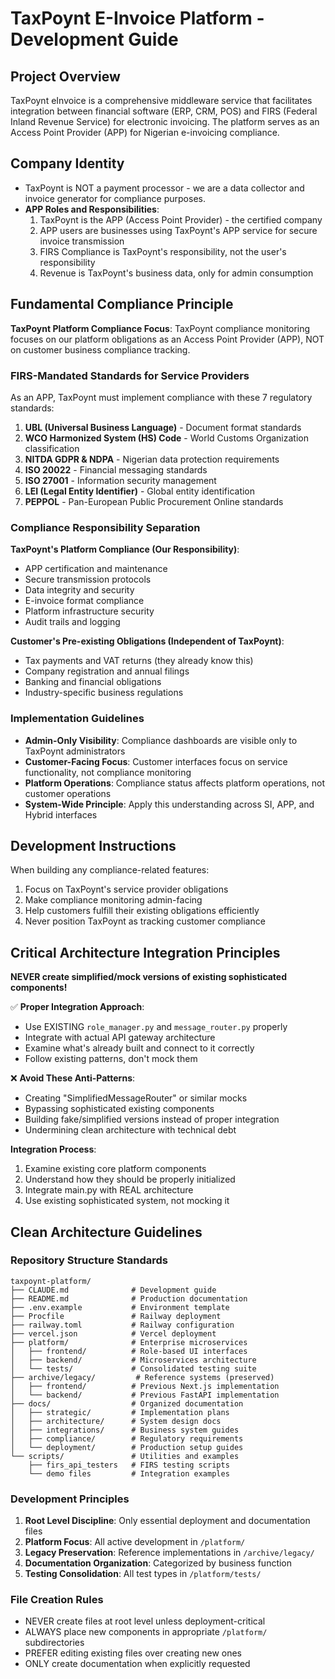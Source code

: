 # TaxPoynt E-Invoice Platform - Development Guide

## Project Overview

TaxPoynt eInvoice is a comprehensive middleware service that facilitates integration between financial software (ERP, CRM, POS) and FIRS (Federal Inland Revenue Service) for electronic invoicing. The platform serves as an Access Point Provider (APP) for Nigerian e-invoicing compliance.

## Company Identity

- TaxPoynt is NOT a payment processor - we are a data collector and invoice generator for compliance purposes.
- **APP Roles and Responsibilities**:
  1. TaxPoynt is the APP (Access Point Provider) - the certified company
  2. APP users are businesses using TaxPoynt's APP service for secure invoice transmission
  3. FIRS Compliance is TaxPoynt's responsibility, not the user's responsibility
  4. Revenue is TaxPoynt's business data, only for admin consumption

## Fundamental Compliance Principle

**TaxPoynt Platform Compliance Focus**: TaxPoynt compliance monitoring focuses on our platform obligations as an Access Point Provider (APP), NOT on customer business compliance tracking.

### FIRS-Mandated Standards for Service Providers
As an APP, TaxPoynt must implement compliance with these 7 regulatory standards:

1. **UBL (Universal Business Language)** - Document format standards
2. **WCO Harmonized System (HS) Code** - World Customs Organization classification
3. **NITDA GDPR & NDPA** - Nigerian data protection requirements  
4. **ISO 20022** - Financial messaging standards
5. **ISO 27001** - Information security management
6. **LEI (Legal Entity Identifier)** - Global entity identification
7. **PEPPOL** - Pan-European Public Procurement Online standards

### Compliance Responsibility Separation

**TaxPoynt's Platform Compliance (Our Responsibility)**:
- APP certification and maintenance
- Secure transmission protocols
- Data integrity and security
- E-invoice format compliance
- Platform infrastructure security
- Audit trails and logging

**Customer's Pre-existing Obligations (Independent of TaxPoynt)**:
- Tax payments and VAT returns (they already know this)
- Company registration and annual filings
- Banking and financial obligations
- Industry-specific business regulations

### Implementation Guidelines

- **Admin-Only Visibility**: Compliance dashboards are visible only to TaxPoynt administrators
- **Customer-Facing Focus**: Customer interfaces focus on service functionality, not compliance monitoring
- **Platform Operations**: Compliance status affects platform operations, not customer operations
- **System-Wide Principle**: Apply this understanding across SI, APP, and Hybrid interfaces

## Development Instructions

When building any compliance-related features:
1. Focus on TaxPoynt's service provider obligations
2. Make compliance monitoring admin-facing
3. Help customers fulfill their existing obligations efficiently
4. Never position TaxPoynt as tracking customer compliance

## Critical Architecture Integration Principles

**NEVER create simplified/mock versions of existing sophisticated components!**

✅ **Proper Integration Approach**:
- Use EXISTING `role_manager.py` and `message_router.py` properly
- Integrate with actual API gateway architecture
- Examine what's already built and connect to it correctly
- Follow existing patterns, don't mock them

❌ **Avoid These Anti-Patterns**:
- Creating "SimplifiedMessageRouter" or similar mocks
- Bypassing sophisticated existing components
- Building fake/simplified versions instead of proper integration
- Undermining clean architecture with technical debt

**Integration Process**:
1. Examine existing core platform components
2. Understand how they should be properly initialized
3. Integrate main.py with REAL architecture
4. Use existing sophisticated system, not mocking it

## Clean Architecture Guidelines

### Repository Structure Standards
```
taxpoynt-platform/
├── CLAUDE.md              # Development guide  
├── README.md              # Production documentation
├── .env.example           # Environment template
├── Procfile               # Railway deployment
├── railway.toml           # Railway configuration  
├── vercel.json            # Vercel deployment
├── platform/              # Enterprise microservices
│   ├── frontend/          # Role-based UI interfaces
│   ├── backend/           # Microservices architecture
│   └── tests/             # Consolidated testing suite
├── archive/legacy/         # Reference systems (preserved)
│   ├── frontend/          # Previous Next.js implementation
│   └── backend/           # Previous FastAPI implementation
├── docs/                  # Organized documentation
│   ├── strategic/         # Implementation plans
│   ├── architecture/      # System design docs
│   ├── integrations/      # Business system guides
│   ├── compliance/        # Regulatory requirements
│   └── deployment/        # Production setup guides
└── scripts/               # Utilities and examples
    ├── firs_api_testers   # FIRS testing scripts
    └── demo files         # Integration examples
```

### Development Principles
1. **Root Level Discipline**: Only essential deployment and documentation files
2. **Platform Focus**: All active development in `/platform/`  
3. **Legacy Preservation**: Reference implementations in `/archive/legacy/`
4. **Documentation Organization**: Categorized by business function
5. **Testing Consolidation**: All test types in `/platform/tests/`

### File Creation Rules
- NEVER create files at root level unless deployment-critical
- ALWAYS place new components in appropriate `/platform/` subdirectories
- PREFER editing existing files over creating new ones
- ONLY create documentation when explicitly requested